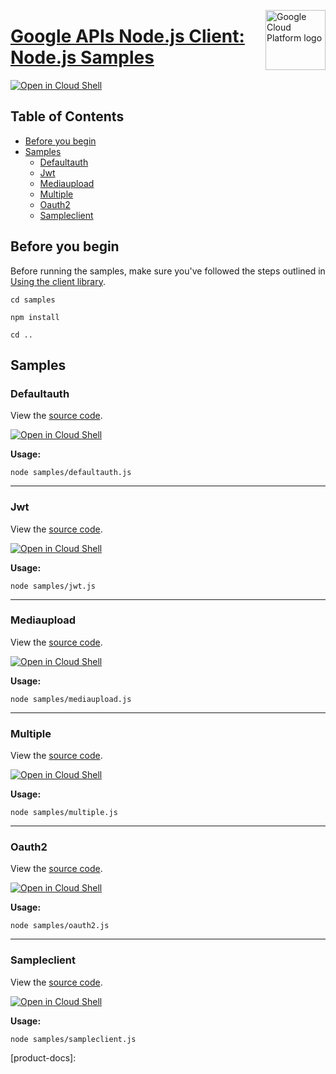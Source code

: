 [//]: # "This README.md file is auto-generated, all changes to this file will be lost."
[//]: # "To regenerate it, use `python -m synthtool`."
<img src="https://avatars2.githubusercontent.com/u/2810941?v=3&s=96" alt="Google Cloud Platform logo" title="Google Cloud Platform" align="right" height="96" width="96"/>

# [Google APIs Node.js Client: Node.js Samples](https://github.com/googleapis/google-api-nodejs-client)

[![Open in Cloud Shell][shell_img]][shell_link]



## Table of Contents

* [Before you begin](#before-you-begin)
* [Samples](#samples)
  * [Defaultauth](#defaultauth)
  * [Jwt](#jwt)
  * [Mediaupload](#mediaupload)
  * [Multiple](#multiple)
  * [Oauth2](#oauth2)
  * [Sampleclient](#sampleclient)

## Before you begin

Before running the samples, make sure you've followed the steps outlined in
[Using the client library](https://github.com/googleapis/google-api-nodejs-client#using-the-client-library).

`cd samples`

`npm install`

`cd ..`

## Samples



### Defaultauth

View the [source code](https://github.com/googleapis/google-api-nodejs-client/blob/master/samples/defaultauth.js).

[![Open in Cloud Shell][shell_img]](https://console.cloud.google.com/cloudshell/open?git_repo=https://github.com/googleapis/google-api-nodejs-client&page=editor&open_in_editor=samples/defaultauth.js,samples/README.md)

__Usage:__


`node samples/defaultauth.js`


-----




### Jwt

View the [source code](https://github.com/googleapis/google-api-nodejs-client/blob/master/samples/jwt.js).

[![Open in Cloud Shell][shell_img]](https://console.cloud.google.com/cloudshell/open?git_repo=https://github.com/googleapis/google-api-nodejs-client&page=editor&open_in_editor=samples/jwt.js,samples/README.md)

__Usage:__


`node samples/jwt.js`


-----




### Mediaupload

View the [source code](https://github.com/googleapis/google-api-nodejs-client/blob/master/samples/mediaupload.js).

[![Open in Cloud Shell][shell_img]](https://console.cloud.google.com/cloudshell/open?git_repo=https://github.com/googleapis/google-api-nodejs-client&page=editor&open_in_editor=samples/mediaupload.js,samples/README.md)

__Usage:__


`node samples/mediaupload.js`


-----




### Multiple

View the [source code](https://github.com/googleapis/google-api-nodejs-client/blob/master/samples/multiple.js).

[![Open in Cloud Shell][shell_img]](https://console.cloud.google.com/cloudshell/open?git_repo=https://github.com/googleapis/google-api-nodejs-client&page=editor&open_in_editor=samples/multiple.js,samples/README.md)

__Usage:__


`node samples/multiple.js`


-----




### Oauth2

View the [source code](https://github.com/googleapis/google-api-nodejs-client/blob/master/samples/oauth2.js).

[![Open in Cloud Shell][shell_img]](https://console.cloud.google.com/cloudshell/open?git_repo=https://github.com/googleapis/google-api-nodejs-client&page=editor&open_in_editor=samples/oauth2.js,samples/README.md)

__Usage:__


`node samples/oauth2.js`


-----




### Sampleclient

View the [source code](https://github.com/googleapis/google-api-nodejs-client/blob/master/samples/sampleclient.js).

[![Open in Cloud Shell][shell_img]](https://console.cloud.google.com/cloudshell/open?git_repo=https://github.com/googleapis/google-api-nodejs-client&page=editor&open_in_editor=samples/sampleclient.js,samples/README.md)

__Usage:__


`node samples/sampleclient.js`






[shell_img]: https://gstatic.com/cloudssh/images/open-btn.png
[shell_link]: https://console.cloud.google.com/cloudshell/open?git_repo=https://github.com/googleapis/google-api-nodejs-client&page=editor&open_in_editor=samples/README.md
[product-docs]: 
